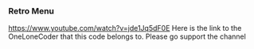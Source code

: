 ### Retro Menu
https://www.youtube.com/watch?v=jde1Jq5dF0E
Here is the link to the OneLoneCoder that this code belongs to. 
Please go support the channel
